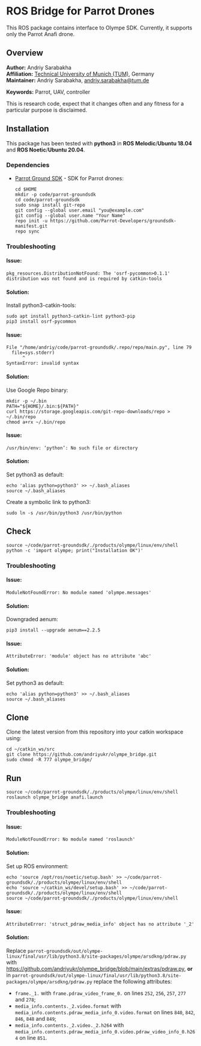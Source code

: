 # ROS Bridge for Parrot Drones
This ROS package contains interface to Olympe SDK. Currently, it supports only the Parrot Anafi drone.

## Overview

**Author:** Andriy Sarabakha<br />
**Affiliation:** [Technical University of Munich (TUM)](https://www.tum.de/en/), Germany<br />
**Maintainer:** Andriy Sarabakha, andriy.sarabakha@tum.de

**Keywords:** Parrot, UAV, controller

This is research code, expect that it changes often and any fitness for a particular purpose is disclaimed.

## Installation

This package has been tested with **python3** in **ROS Melodic**/**Ubuntu 18.04** and **ROS Noetic**/**Ubuntu 20.04**.

### Dependencies

- [Parrot Ground SDK](https://developer.parrot.com/) - SDK for Parrot drones:

      cd $HOME
      mkdir -p code/parrot-groundsdk
      cd code/parrot-groundsdk
      sudo snap install git-repo
      git config --global user.email "you@example.com"
      git config --global user.name "Your Name"
      repo init -u https://github.com/Parrot-Developers/groundsdk-manifest.git
      repo sync
    
### Troubleshooting

#### Issue:
    pkg_resources.DistributionNotFound: The 'osrf-pycommon>0.1.1' distribution was not found and is required by catkin-tools
#### Solution:
Install python3-catkin-tools:

    sudo apt install python3-catkin-lint python3-pip
    pip3 install osrf-pycommon

#### Issue:
    File "/home/andriy/code/parrot-groundsdk/.repo/repo/main.py", line 79
      file=sys.stderr)
          ^
    SyntaxError: invalid syntax
#### Solution:
Use Google Repo binary:

    mkdir -p ~/.bin
    PATH="${HOME}/.bin:${PATH}"
    curl https://storage.googleapis.com/git-repo-downloads/repo > ~/.bin/repo
    chmod a+rx ~/.bin/repo
    
#### Issue:
    /usr/bin/env: ‘python’: No such file or directory
#### Solution:
Set python3 as default:

    echo 'alias python=python3' >> ~/.bash_aliases
    source ~/.bash_aliases
    
Create a symbolic link to python3:

    sudo ln -s /usr/bin/python3 /usr/bin/python

## Check
    source ~/code/parrot-groundsdk/./products/olympe/linux/env/shell
    python -c 'import olympe; print("Installation OK")'
    
### Troubleshooting

#### Issue:
    ModuleNotFoundError: No module named 'olympe.messages'
#### Solution:
Downgraded aenum:

    pip3 install --upgrade aenum==2.2.5

#### Issue:
    AttributeError: 'module' object has no attribute 'abc'
#### Solution:
Set python3 as default:

    echo 'alias python=python3' >> ~/.bash_aliases
    source ~/.bash_aliases
    
## Clone

Clone the latest version from this repository into your catkin workspace using:

	cd ~/catkin_ws/src
	git clone https://github.com/andriyukr/olympe_bridge.git
	sudo chmod -R 777 olympe_bridge/

## Run
    source ~/code/parrot-groundsdk/./products/olympe/linux/env/shell
    roslaunch olympe_bridge anafi.launch

### Troubleshooting

#### Issue:
    ModuleNotFoundError: No module named 'roslaunch'
#### Solution:
Set up ROS environment:

    echo 'source /opt/ros/noetic/setup.bash' >> ~/code/parrot-groundsdk/./products/olympe/linux/env/shell
    echo 'source ~/catkin_ws/devel/setup.bash' >> ~/code/parrot-groundsdk/./products/olympe/linux/env/shell
    source ~/code/parrot-groundsdk/./products/olympe/linux/env/shell

#### Issue:
    AttributeError: 'struct_pdraw_media_info' object has no attribute '_2'
#### Solution:
Replace `parrot-groundsdk/out/olympe-linux/final/usr/lib/python3.8/site-packages/olympe/arsdkng/pdraw.py` with https://github.com/andriyukr/olympe_bridge/blob/main/extras/pdraw.py, **or** in `parrot-groundsdk/out/olympe-linux/final/usr/lib/python3.8/site-packages/olympe/arsdkng/pdraw.py` replace the following attributes:
- `frame._1.` with `frame.pdraw_video_frame_0.` on lines `252`, `256`, `257`, `277` and `278`;
- `media_info.contents._2.video.format` with `media_info.contents.pdraw_media_info_0.video.format` on lines `840`, `842`, `846`, `848` and `849`;
- `media_info.contents._2.video._2.h264` with `media_info.contents.pdraw_media_info_0.video.pdraw_video_info_0.h264` on line `851`.
